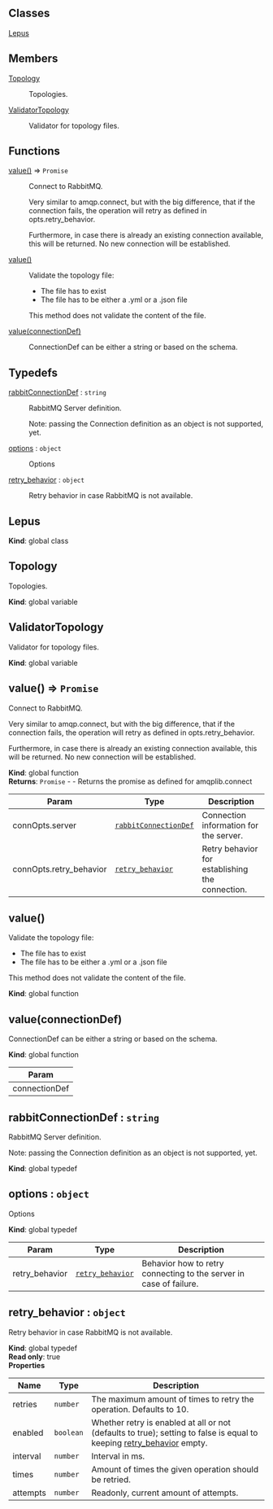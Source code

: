## Classes

<dl>
<dt><a href="#Lepus">Lepus</a></dt>
<dd></dd>
</dl>

## Members

<dl>
<dt><a href="#Topology">Topology</a></dt>
<dd><p>Topologies.</p>
</dd>
<dt><a href="#ValidatorTopology">ValidatorTopology</a></dt>
<dd><p>Validator for topology files.</p>
</dd>
</dl>

## Functions

<dl>
<dt><a href="#value">value()</a> ⇒ <code>Promise</code></dt>
<dd><p>Connect to RabbitMQ.</p>
<p>Very similar to amqp.connect, but with the big difference, that if the connection
fails, the operation will retry as defined in opts.retry_behavior.</p>
<p>Furthermore, in case there is already an existing connection available, this will be returned.
No new connection will be established.</p>
</dd>
<dt><a href="#value">value()</a></dt>
<dd><p>Validate the topology file:</p>
<ul>
<li>The file has to exist</li>
<li>The file has to be either a .yml or a .json file</li>
</ul>
<p>This method does not validate the content of the file.</p>
</dd>
<dt><a href="#value">value(connectionDef)</a></dt>
<dd><p>ConnectionDef can be either a string or based on the schema.</p>
</dd>
</dl>

## Typedefs

<dl>
<dt><a href="#rabbitConnectionDef">rabbitConnectionDef</a> : <code>string</code></dt>
<dd><p>RabbitMQ Server definition.</p>
<p>Note: passing the Connection definition as an object is not supported, yet.</p>
</dd>
<dt><a href="#options">options</a> : <code>object</code></dt>
<dd><p>Options</p>
</dd>
<dt><a href="#retry_behavior">retry_behavior</a> : <code>object</code></dt>
<dd><p>Retry behavior in case RabbitMQ is not available.</p>
</dd>
</dl>

<a name="Lepus"></a>

## Lepus
**Kind**: global class  
<a name="Topology"></a>

## Topology
Topologies.

**Kind**: global variable  
<a name="ValidatorTopology"></a>

## ValidatorTopology
Validator for topology files.

**Kind**: global variable  
<a name="value"></a>

## value() ⇒ <code>Promise</code>
Connect to RabbitMQ.

Very similar to amqp.connect, but with the big difference, that if the connection
fails, the operation will retry as defined in opts.retry_behavior.

Furthermore, in case there is already an existing connection available, this will be returned.
No new connection will be established.

**Kind**: global function  
**Returns**: <code>Promise</code> - - Returns the promise as defined for amqplib.connect  

| Param | Type | Description |
| --- | --- | --- |
| connOpts.server | [<code>rabbitConnectionDef</code>](#rabbitConnectionDef) | Connection information for the server. |
| connOpts.retry_behavior | [<code>retry_behavior</code>](#retry_behavior) | Retry behavior for establishing the connection. |

<a name="value"></a>

## value()
Validate the topology file:
- The file has to exist
- The file has to be either a .yml or a .json file

This method does not validate the content of the file.

**Kind**: global function  
<a name="value"></a>

## value(connectionDef)
ConnectionDef can be either a string or based on the schema.

**Kind**: global function  

| Param |
| --- |
| connectionDef | 

<a name="rabbitConnectionDef"></a>

## rabbitConnectionDef : <code>string</code>
RabbitMQ Server definition.

Note: passing the Connection definition as an object is not supported, yet.

**Kind**: global typedef  
<a name="options"></a>

## options : <code>object</code>
Options

**Kind**: global typedef  

| Param | Type | Description |
| --- | --- | --- |
| retry_behavior | [<code>retry_behavior</code>](#retry_behavior) | Behavior how to retry connecting to the server in case of failure. |

<a name="retry_behavior"></a>

## retry_behavior : <code>object</code>
Retry behavior in case RabbitMQ is not available.

**Kind**: global typedef  
**Read only**: true  
**Properties**

| Name | Type | Description |
| --- | --- | --- |
| retries | <code>number</code> | The maximum amount of times to retry the operation. Defaults to 10. |
| enabled | <code>boolean</code> | Whether retry is enabled at all or not (defaults to true); setting to false is equal to keeping [retry_behavior](#retry_behavior) empty. |
| interval | <code>number</code> | Interval in ms. |
| times | <code>number</code> | Amount of times the given operation should be retried. |
| attempts | <code>number</code> | Readonly, current amount of attempts. |

